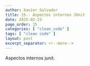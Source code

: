 ```yaml
---
author: Xavier Salvador
title: 15.- Aspectos internos JUnit
date: 2025-02-23
page_order: 15
categories: [ "clean_code" ]
tags: [ "clean code" ]
layout: post
excerpt_separator: <!--more-->
---
```


Aspectos internos junit.
